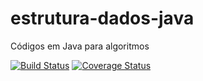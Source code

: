 # estrutura-dados-java
Códigos em Java para algoritmos

[![Build Status](https://travis-ci.org/rogeriogentil/estrutura-dados-java.svg?branch=master)](https://travis-ci.org/rogeriogentil/estrutura-dados-java
) [![Coverage Status](https://coveralls.io/repos/github/rogeriogentil/estrutura-dados-java/badge.svg?branch=master)](https://coveralls.io/github/rogeriogentil/estrutura-dados-java?branch=master)
